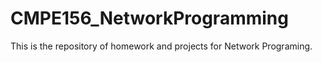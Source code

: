 # CMPE156_NetworkProgramming
This is the repository of homework and projects for Network Programing. 
